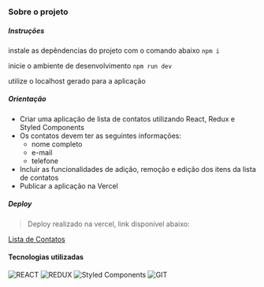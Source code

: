### Sobre o projeto


##### Instruções

instale as depêndencias do projeto com o comando abaixo
`npm i`

inicie o ambiente de desenvolvimento
`npm run dev`

utilize o localhost gerado para a aplicação

##### Orientação

- Criar uma aplicação de lista de contatos utilizando React, Redux e Styled Components
- Os contatos devem ter as seguintes informações:
  - nome completo
  - e-mail
  - telefone
- Incluir as funcionalidades de adição, remoção e edição dos itens da lista de contatos
- Publicar a aplicação na Vercel

##### Deploy

> Deploy realizado na vercel, link disponível abaixo:

<a href="https://exercicio-modulo32-ebac.vercel.app/">Lista de Contatos</a>

#### Tecnologias utilizadas

<img src="https://img.shields.io/badge/React-20232A?style=for-the-badge&logo=react&logoColor=61DAFB" alt="REACT" title="REACT" />
<img src="https://img.shields.io/badge/Redux-593D88?style=for-the-badge&logo=redux&logoColor=white" alt="REDUX" title="REDUX" />
<img src="https://img.shields.io/badge/styled--components-DB7093?style=for-the-badge&logo=styled-components&logoColor=white" alt="Styled Components" title="Styled Components" />
<img src="https://img.shields.io/badge/GIT-E44C30?style=for-the-badge&logo=git&logoColor=white" alt="GIT" title="GIT" />
